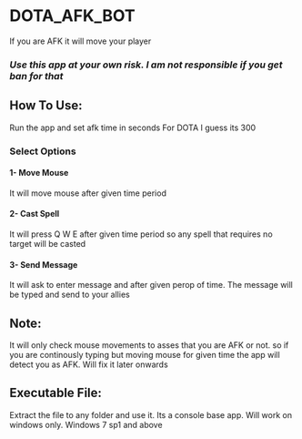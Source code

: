 # DOTA_AFK_BOT
 If you are AFK it will move your player

### _Use this app at your own risk. I am not responsible if you get ban for that_


## How To Use:
Run the app and set afk time in seconds For DOTA I guess its 300

### Select Options

#### 1- Move Mouse

It will move mouse after given time period

#### 2- Cast Spell

It will press Q W E after given time period so any spell that requires no target will be casted

#### 3- Send Message

It will ask to enter message and after given perop of time. The message will be typed and send to your allies

## Note:
It will only check mouse movements to asses that you are AFK or not. so if you are continously typing but moving mouse for given time the app will detect you as AFK. Will fix it later onwards


## Executable File:
Extract the file to any folder and use it. Its a console base app. Will work on windows only. Windows 7 sp1 and above
